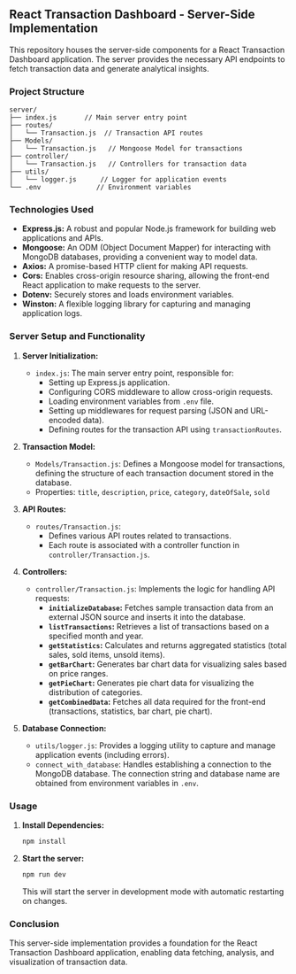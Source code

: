 ## React Transaction Dashboard - Server-Side Implementation

This repository houses the server-side components for a React Transaction Dashboard application. The server provides the necessary API endpoints to fetch transaction data and generate analytical insights.

### Project Structure

```
server/
├── index.js       // Main server entry point
├── routes/
│   └── Transaction.js  // Transaction API routes
├── Models/
│   └── Transaction.js   // Mongoose Model for transactions
├── controller/
│   └── Transaction.js   // Controllers for transaction data
├── utils/
│   └── logger.js      // Logger for application events
└── .env              // Environment variables
```

### Technologies Used

- **Express.js:** A robust and popular Node.js framework for building web applications and APIs.
- **Mongoose:** An ODM (Object Document Mapper) for interacting with MongoDB databases, providing a convenient way to model data.
- **Axios:** A promise-based HTTP client for making API requests.
- **Cors:** Enables cross-origin resource sharing, allowing the front-end React application to make requests to the server.
- **Dotenv:** Securely stores and loads environment variables.
- **Winston:** A flexible logging library for capturing and managing application logs.

### Server Setup and Functionality

1. **Server Initialization:**

   - `index.js`: The main server entry point, responsible for:
     - Setting up Express.js application.
     - Configuring CORS middleware to allow cross-origin requests.
     - Loading environment variables from `.env` file.
     - Setting up middlewares for request parsing (JSON and URL-encoded data).
     - Defining routes for the transaction API using `transactionRoutes`.

2. **Transaction Model:**

   - `Models/Transaction.js`: Defines a Mongoose model for transactions, defining the structure of each transaction document stored in the database.
   - Properties: `title`, `description`, `price`, `category`, `dateOfSale`, `sold`

3. **API Routes:**

   - `routes/Transaction.js`:
     - Defines various API routes related to transactions.
     - Each route is associated with a controller function in `controller/Transaction.js`.

4. **Controllers:**

   - `controller/Transaction.js`: Implements the logic for handling API requests:
     - **`initializeDatabase`:** Fetches sample transaction data from an external JSON source and inserts it into the database.
     - **`listTransactions`:** Retrieves a list of transactions based on a specified month and year.
     - **`getStatistics`:** Calculates and returns aggregated statistics (total sales, sold items, unsold items).
     - **`getBarChart`:** Generates bar chart data for visualizing sales based on price ranges.
     - **`getPieChart`:** Generates pie chart data for visualizing the distribution of categories.
     - **`getCombinedData`:** Fetches all data required for the front-end (transactions, statistics, bar chart, pie chart).

5. **Database Connection:**
   - `utils/logger.js`: Provides a logging utility to capture and manage application events (including errors).
   - `connect_with_database`: Handles establishing a connection to the MongoDB database. The connection string and database name are obtained from environment variables in `.env`.

### Usage

1. **Install Dependencies:**

   ```bash
   npm install
   ```

2. **Start the server:**
   ```bash
   npm run dev
   ```
   This will start the server in development mode with automatic restarting on changes.

### Conclusion

This server-side implementation provides a foundation for the React Transaction Dashboard application, enabling data fetching, analysis, and visualization of transaction data.
